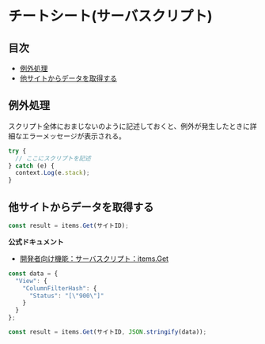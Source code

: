 # チートシート(サーバスクリプト)

## 目次

- [例外処理](#例外処理)
- [他サイトからデータを取得する](#他サイトからデータを取得する)

## 例外処理

スクリプト全体におまじないのように記述しておくと、例外が発生したときに詳細なエラーメッセージが表示される。

```javascript
try {
  // ここにスクリプトを記述
} catch (e) {
  context.Log(e.stack);
}
```

## 他サイトからデータを取得する

```javascript
const result = items.Get(サイトID);
```

**公式ドキュメント**

- [開発者向け機能：サーバスクリプト：items.Get](https://pleasanter.org/ja/manual/server-script-items-get)

```javascript
const data = {
  "View": {
    "ColumnFilterHash": {
      "Status": "[\"900\"]"
    }
  }
};

const result = items.Get(サイトID, JSON.stringify(data));
```

